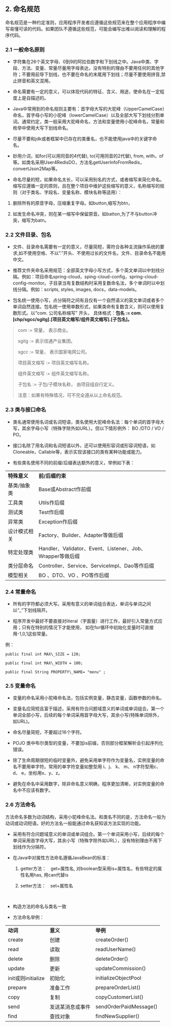 ## 2. 命名规范   


命名规范是一种约定准则，应用程序开发者应遵循这些规范来在整个应用程序中编写易懂可读的代码。如果团队不遵循这些规范，可能会编写出难以阅读和理解的程序代码。

### 2.1 一般命名原则

-   字符集在26个英文字母、0到9的阿拉伯数字和下划线之中。Java中类、字段、方法、变量、常量尽量用字母表达，没有特别的理由不要用任何的其他字符；不要用前导下划线，也不要在命名的末尾用下划线；尽量不要使用拼音,禁止拼音和英文混用。

-   命名需要有一定的意义，可以体现代码的特征、含义、用途，使命名在一定程度上是自描述的。

-   Java中常用到的命名规则主要有：首字母大写的大驼峰（UpperCamelCase）命名，首字母小写的小驼峰（lowerCamelCase）以及全部大写下划线分割单词。通常约定，类一般采用大驼峰命名，方法和变量使用小驼峰命名，常量和枚举中使用大写下划线命名。

-   尽量不要和jdk或者框架中已存在的类重名，也不能使用java中的关键字命名。

-   妙用介词，如for(可以用同音的4代替), to(可用同音的2代替), from, with，of等。如类名采用User4RedisDO，方法名getUserInfoFromRedis，convertJson2Map等。

-   命名尽量的短，如果命名太长，可以采用别名的方式，或者缩写来简化命名。缩写应遵循一定的原则，且在整个项目中维护这些缩写的意义，名称缩写的规则（对于类名、字段名、变量名称、模块名称等适用）：

1.  删除所有的原音字母，压缩重复字母。如button,缩写为btn，

2.  如发生命名冲突，则在某一缩写中保留原音。如batton,为了不与button冲突，缩写为batn。

### 2.2 文件目录、包名

-   文件、目录命名需要有一定的意义，尽量简短，需符合各种主流操作系统的要求,如不使用空格、不以”.”开头、不使用过长的文件名，文件、目录命名不能用中文。

-   推荐文件夹命名采用规范：全部英文字母小写方式，多个英文单词以中划线分隔。例如：项目命名spring-cloud，sping-cloud-config，spring-cloud-config-monitor。子目录当有复数结构时采用复数命名法，多个单词时以中划线分隔。例如：scripts, styles, images, docs，data-models。

-   包名统一使用小写，点分隔符之间有且仅有一个自然语义的英文单词或者多个单词自然连接。包名统一使用单数形式，如果类命有复数含义，则可以使用复数形式。以“com. 公司名称缩写” 开头， 具体格式：**包名 := com.\[chp/sgcc/sgitg\].\[项目英文缩写/组件英文缩写\].\[子包名\]。**

> com := 常量， 表示商业。  
>
>sgitg := 表示信通产业集团。  
>
> sgcc := 常量， 表示国家电网公司。  
>
> 项目英文缩写 := 项目英文缩写名称。
>
> 组件英文缩写 := 组件英文缩写名称。
>
> 子包名 := 子包/子模块名称， 由项目组自行定义。
>
> 注意：如果有特殊情况，可不完全遵从以上命名规范。

### 2.3 类与接口命名

-   类名通常使用名词或名词短语，类名使用大驼峰命名法：每个单词的首字母大写，其余字母小写（特殊字除外如URL）。但以下情形例外： BO /DTO / VO / PO。

-   接口名除了用名词和名词短语以外，还可以使用形容词或形容词短语，如Cloneable，Callable等，表示实现该接口的类有某种功能或能力。

-   有些类名使用不同的前缀/后缀表达额外的意义，举例如下表：

|              |                                                           |
|--------------|-----------------------------------------------------------|
| **特殊意义** | **前/后缀约束**                                           |
| 基类/抽象类  | Base或Abstract作前缀                                      |
| 工具类       | Utils作后缀                                               |
| 测试类       | Test作后缀                                                |
| 异常类       | Exception作后缀                                           |
| 设计模式相关 | Factory、Builder、Adapter等做后缀                         |
| 特定处理类   | Handler、Validator、Event、Listener、Job、Wrapper等做后缀 |
| 类分层命名   | Controller、Service、ServiceImpl、Dao等作后缀             |
| 模型相关     | BO 、DTO、VO 、PO等作后缀                                 |

### 2.4 常量命名

-   所有的字符都必须大写。采用有意义的单词组合表达，单词与单词之间以“\_”下划线隔开。

-   程序开发中最好不要直接对literal（字面量）进行工作，最好引入常量方式应用；只有在特别的情况下才能使用， 如在for循环中初始化变量时可直接用-1,0,1这些常量。

例：  
```
public final int MAX\_SIZE = 120;

public final int MAX\_WIDTH = 100;

public final String PROPERTY\_NAME= "menu" ;  
```      
### 2.5 变量命名

-   变量的命名采用小驼峰命名法，包括实例变量，静态变量，函数参数的命名。

-   变量名应简短且富于描述，采用有符合问题域意义的单词或单词组合。第一个单词全部小写，后续的每个单词采用首字母大写，其余小写(特殊单词除外，如URL)。

-   命名尽量简短，不要超过16个字符。

-   POJO 类中布尔类型的变量，不要加is前缀，否则部分框架解析会引起序列化错误。

-   除了生命周期很短的临时变量外，避免采用单字符作为变量名，实例变量的命名不要用单字符。常用的单字符变量如整型用 i、j、 k、 m、 n字符型用c、d、 e，坐标用x、y、z。

-   避免在命名中采用数字，除非命名意义明确，程序更加清晰，对实例变量的命名中不应该有数字。

### 2.6 方法命名

方法命名多数为动词结构，采用小驼峰命名法。和类名不同的是，方法命名一般为动词或动词短语。好的方法名一般能通过命名获知该方法实现的功能。

-   采用有符合问题域意义的单词或单词组合。第一个单词采用小写，后续的每个单词采用首字母大写，其余小写（特殊字除外如URL），没有特别理由不用下划线作为分隔符。

-   在Java中对属性方法命名遵循JavaBean的标准：

    1.  getter方法：　get+属性名, 对boolean型采用is+属性名，有些特定的属性名用has, 用can代替is

    2.  setter方法：　set+属性名

&nbsp;
-   构造方法的命名与类名一致

-   方法命名举例：

|                    |                  |                        |
|--------------------|------------------|------------------------|
| **动词**           | **意义**         | **举例**               |
| create             | 创建             | createOrder()          |
| read               | 读取             | readUserName()         |
| delete             | 删除             | deleteOrder()          |
| update             | 更新             | updateCommission()     |
| init或则initialize | 初始化           | initializeObjectPool   |
| prepare            | 准备工作         | prepareOrderList()     |
| copy               | 复制             | copyCustomerList()     |
| send               | 发送某消息或事件 | sendOrderPaidMessage() |
| find               | 查找对象         | findNewSupplier()      |

